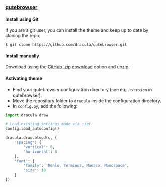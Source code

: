 ### [qutebrowser](https://www.qutebrowser.org/)

#### Install using Git

If you are a git user, you can install the theme and keep up to date by cloning the repo:

    $ git clone https://github.com/dracula/qutebrowser.git

#### Install manually

Download using the [GitHub .zip download](https://github.com/dracula/qutebrowser.git) option and unzip.

#### Activating theme

- Find your qutebrowser configuration directory (see e.g. `:version` in qutebrowser).
- Move the repository folder to `dracula` inside the configuration directory.
- In `config.py`, add the following:

```python
import dracula.draw

# Load existing settings made via :set
config.load_autoconfig()

dracula.draw.blood(c, {
    'spacing': {
        'vertical': 6,
        'horizontal': 8
    },
    'font': {
        'family': 'Menlo, Terminus, Monaco, Monospace',
        'size': 10
    }
})
```
